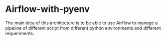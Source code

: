 # Airflow-with-pyenv
The main idea of this architecture is to be able to use Airflow to manage a pipeline of different script from different python environments and different requeriments.
